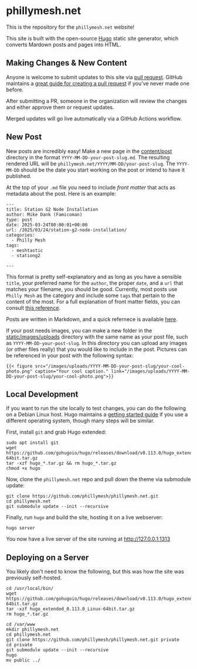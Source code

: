 # phillymesh.net
This is the repository for the `phillymesh.net` website!

This site is built with the open-source [Hugo](https://gohugo.io/) static site generator, which converts Mardown posts and pages into HTML. 

## Making Changes & New Content

Anyone is welcome to submit updates to this site via [pull request](https://github.com/phillymesh/phillymesh.net/pulls). GitHub maintains a [great guide for creating a pull request](https://docs.github.com/en/pull-requests/collaborating-with-pull-requests/proposing-changes-to-your-work-with-pull-requests/creating-a-pull-request) if you've never made one before.

After submitting a PR, someone in the organization will review the changes and either approve them or request updates.

Merged updates will go live automatically via a GitHub Actions workflow.

## New Post

New posts are incredibly easy! Make a new page in the [content/post](https://github.com/phillymesh/phillymesh.net/tree/master/content/post) directory in the format `YYYY-MM-DD-your-post-slug.md`. The resulting rendered URL will be `phillymesh.net/YYYY/MM-DD/your-post-slug`. The `YYYY-MM-DD` should be the date you start working on the post or intend to have it published.

At the top of your `.md` file you need to include *front matter* that acts as metadata about the post. Here is an example:

```
---
title: Station G2 Node Installation
author: Mike Dank (Famicoman)
type: post
date: 2025-03-24T00:00:01+00:00
url: /2025/03/24/station-g2-node-installation/
categories:
  - Philly Mesh
tags:
  - meshtastic
  - stationg2

---
```

This format is pretty self-explanatory and as long as you have a sensible `title`, your preferred name for the `author`, the proper `date`, and a `url` that matches your filename, you should be good. Currently, most posts use `Philly Mesh` as the category and include some `tags` that pertain to the content of the most. For a full explanation of front matter fields, you can consult [this reference](https://gohugo.io/content-management/front-matter/).

Posts are written in Markdown, and a quick refernece is available [here](https://www.markdownguide.org/tools/hugo/).

If your post needs images, you can make a new folder in the [static/images/uploads](https://github.com/phillymesh/phillymesh.net/tree/master/static/images/uploads) directory with the same name as your post file, such as `YYYY-MM-DD-your-post-slug`. In this directory you can upload any images (or other files really) that you would like to include in the post. Pictures can be referenced in your post with the following syntax:

```
{{< figure src="/images/uploads/YYYY-MM-DD-your-post-slug/your-cool-photo.png" caption="Your cool caption." link="/images/uploads/YYYY-MM-DD-your-post-slug/your-cool-photo.png">}}
```

## Local Development

If you want to run the site locally to test changes, you can do the following on a Debian Linux host. Hugo maintains a [getting started guide](https://gohugo.io/getting-started/quick-start/) if you use a different operating system, though many steps will be similar.

First, install `git` and grab Hugo extended:

```
sudo apt install git
wget https://github.com/gohugoio/hugo/releases/download/v0.113.0/hugo_extended_0.113.0_Linux-64bit.tar.gz
tar -xzf hugo_*.tar.gz && rm hugo_*.tar.gz
chmod +x hugo
```

Now, clone the `phillymesh.net` repo and pull down the theme via submodule update:

```
git clone https://github.com/phillymesh/phillymesh.net.git
cd phillymesh.net
git submodule update --init --recursive
```

Finally, run `hugo` and build the site, hosting it on a live webserver:

```
hugo server
```

You now have a live server of the site running at <http://127.0.0.1:1313>

## Deploying on a Server

You likely don't need to know the following, but this was how the site was previously self-hosted.

```
cd /usr/local/bin/
wget https://github.com/gohugoio/hugo/releases/download/v0.113.0/hugo_extended_0.113.0_Linux-64bit.tar.gz
tar -xzf hugo_extended_0.113.0_Linux-64bit.tar.gz
rm hugo_*.tar.gz

cd /var/www
mkdir phillymesh.net
cd phillymesh.net
git clone https://github.com/phillymesh/phillymesh.net.git private
cd private
git submodule update --init --recursive
hugo
mv public ../
```
